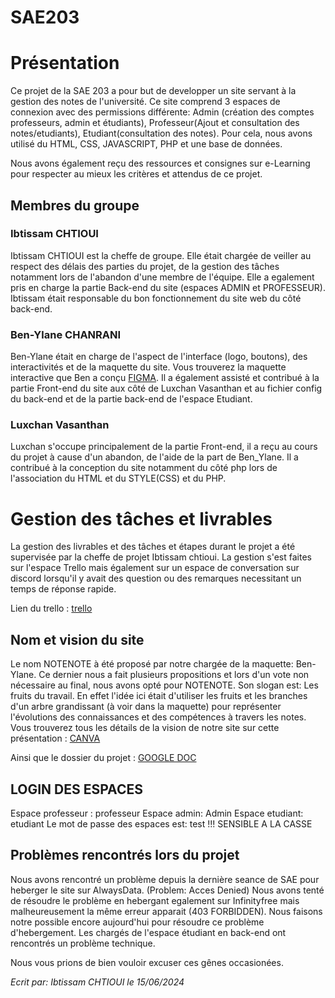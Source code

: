 # SAE203

# Présentation

Ce projet de la SAE 203 a pour but de developper un site servant à la gestion des notes de l'université. Ce site comprend 3 espaces de connexion avec des permissions différente: Admin (création des comptes professeurs, admin et étudiants), Professeur(Ajout et consultation des notes/etudiants), Etudiant(consultation des notes). Pour cela, nous avons utilisé du HTML, CSS, JAVASCRIPT, PHP et une base de données.

Nous avons également reçu des ressources et consignes sur e-Learning pour respecter au mieux les critères et attendus de ce projet.

## Membres du groupe

### Ibtissam CHTIOUI

Ibtissam CHTIOUI est la cheffe de groupe. Elle était chargée de veiller au respect des délais des parties du projet, de la gestion des tâches notamment lors de l'abandon d'une membre de l'équipe. Elle a egalement pris en charge la partie Back-end du site (espaces ADMIN et PROFESSEUR). Ibtissam était responsable du bon fonctionnement du site web du côté back-end.

### Ben-Ylane CHANRANI

Ben-Ylane était en charge de l'aspect de l'interface (logo, boutons), des interactivités et de la maquette du site. Vous trouverez la maquette interactive que Ben a conçu [FIGMA](https://www.figma.com/design/LtEr4rotVMTQbyePLLkX4B/MAQUETTENOTENOTE?node-id=0-1&t=BHR2LIryu93yXqD8-1). Il a également assisté et contribué à la partie Front-end du site aux côté de Luxchan Vasanthan et au fichier config du back-end et de la partie back-end de l'espace Etudiant. 

### Luxchan Vasanthan

Luxchan s'occupe principalement de la partie Front-end, il a reçu au cours du projet à cause d'un abandon, de l'aide de la part de Ben_Ylane. Il a contribué à la conception du site notamment du côté php lors de l'association du HTML et du STYLE(CSS) et du PHP. 

# Gestion des tâches et livrables

La gestion des livrables et des tâches et étapes durant le projet a été supervisée par la cheffe de projet Ibtissam chtioui. La gestion s'est faites sur l'espace Trello mais également sur un espace de conversation sur discord lorsqu'il y avait des question ou des remarques necessitant un temps de réponse rapide. 

Lien du trello : [trello](https://trello.com/b/cemhFicr/sae203)


## Nom et vision du site 

Le nom NOTENOTE à été proposé par notre chargée de la maquette: Ben-Ylane.
Ce dernier nous a fait plusieurs propositions et lors d'un vote non nécessaire au final, nous avons opté pour NOTENOTE.
Son slogan est: Les fruits du travail. 
En effet l'idée ici était d'utiliser les fruits et les branches d'un arbre grandissant (à voir dans la maquette) pour représenter l'évolutions des connaissances et des compétences à travers les notes.
Vous trouverez tous les détails de la vision de notre site sur cette présentation : [CANVA](https://www.canva.com/design/DAGHuRm7YEo/7_5k7EpHG-cDEkabwiL7_w/edit?utm_content=DAGHuRm7YEo&utm_campaign=designshare&utm_medium=link2&utm_source=sharebutton)

Ainsi que le dossier du projet : [GOOGLE DOC](https://docs.google.com/document/d/1Iv5D4oVi7Ohl9ty1djWgr4huBpyErqNHyjCvaiPHAXw/edit?usp=sharing)

## LOGIN DES ESPACES

Espace professeur : professeur
Espace admin: Admin
Espace etudiant: etudiant 
Le mot de passe des espaces est: test
!!! SENSIBLE A LA CASSE 

## Problèmes rencontrés lors du projet 

Nous avons rencontré un problème depuis la dernière seance de SAE pour heberger le site sur AlwaysData. (Problem: Acces Denied)
Nous avons tenté de résoudre le problème en hebergant egalement sur Infinityfree mais malheureusement la même erreur apparait (403 FORBIDDEN). Nous faisons notre possible encore aujourd'hui pour résoudre ce problème d'hebergement. 
Les chargés de l'espace étudiant en back-end ont rencontrés un problème technique.

Nous vous prions de bien vouloir excuser ces gênes occasionées. 




_Ecrit par: Ibtissam CHTIOUI le 15/06/2024_
